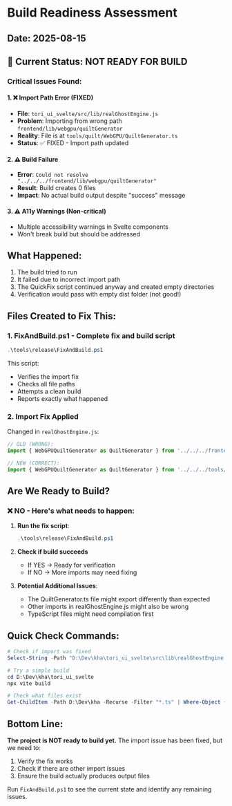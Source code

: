 # Build Readiness Assessment

## Date: 2025-08-15

## 🚨 Current Status: **NOT READY FOR BUILD**

### Critical Issues Found:

#### 1. ❌ **Import Path Error** (FIXED)
- **File**: `tori_ui_svelte/src/lib/realGhostEngine.js`
- **Problem**: Importing from wrong path `frontend/lib/webgpu/quiltGenerator`
- **Reality**: File is at `tools/quilt/WebGPU/QuiltGenerator.ts`
- **Status**: ✅ FIXED - Import path updated

#### 2. ⚠️ **Build Failure**
- **Error**: `Could not resolve "../../../frontend/lib/webgpu/quiltGenerator"`
- **Result**: Build creates 0 files
- **Impact**: No actual build output despite "success" message

#### 3. ⚠️ **A11y Warnings** (Non-critical)
- Multiple accessibility warnings in Svelte components
- Won't break build but should be addressed

## What Happened:

1. The build tried to run
2. It failed due to incorrect import path
3. The QuickFix script continued anyway and created empty directories
4. Verification would pass with empty dist folder (not good!)

## Files Created to Fix This:

### 1. **FixAndBuild.ps1** - Complete fix and build script
```powershell
.\tools\release\FixAndBuild.ps1
```
This script:
- Verifies the import fix
- Checks all file paths
- Attempts a clean build
- Reports exactly what happened

### 2. **Import Fix Applied**
Changed in `realGhostEngine.js`:
```javascript
// OLD (WRONG):
import { WebGPUQuiltGenerator as QuiltGenerator } from '../../../frontend/lib/webgpu/quiltGenerator';

// NEW (CORRECT):
import { WebGPUQuiltGenerator as QuiltGenerator } from '../../../tools/quilt/WebGPU/QuiltGenerator';
```

## Are We Ready to Build?

### ❌ **NO** - Here's what needs to happen:

1. **Run the fix script**:
   ```powershell
   .\tools\release\FixAndBuild.ps1
   ```

2. **Check if build succeeds**
   - If YES → Ready for verification
   - If NO → More imports may need fixing

3. **Potential Additional Issues**:
   - The QuiltGenerator.ts file might export differently than expected
   - Other imports in realGhostEngine.js might also be wrong
   - TypeScript files might need compilation first

## Quick Check Commands:

```powershell
# Check if import was fixed
Select-String -Path "D:\Dev\kha\tori_ui_svelte\src\lib\realGhostEngine.js" -Pattern "quiltGenerator"

# Try a simple build
cd D:\Dev\kha\tori_ui_svelte
npx vite build

# Check what files exist
Get-ChildItem -Path D:\Dev\kha -Recurse -Filter "*.ts" | Where-Object { $_.Name -like "*quilt*" }
```

## Bottom Line:

**The project is NOT ready to build yet.** The import issue has been fixed, but we need to:
1. Verify the fix works
2. Check if there are other import issues
3. Ensure the build actually produces output files

Run `FixAndBuild.ps1` to see the current state and identify any remaining issues.